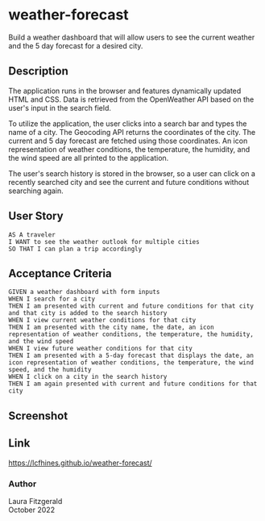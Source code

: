 # weather-forecast
Build a weather dashboard that will allow users to see the current weather and the 5 day forecast for a desired city.

## Description
The application runs in the browser and features dynamically updated HTML and CSS. Data is retrieved from the OpenWeather API based on the user's input in the search field.  

To utilize the application, the user clicks into a search bar and types the name of a city. The Geocoding API returns the coordinates of the city. The current and 5 day forecast are fetched using those coordinates. An icon representation of weather conditions, the temperature, the humidity, and the wind speed are all printed to the application.

The user's search history is stored in the browser, so a user can click on a recently searched city and see the current and future conditions without searching again. 

## User Story
```
AS A traveler
I WANT to see the weather outlook for multiple cities
SO THAT I can plan a trip accordingly
```

## Acceptance Criteria
```
GIVEN a weather dashboard with form inputs
WHEN I search for a city
THEN I am presented with current and future conditions for that city and that city is added to the search history
WHEN I view current weather conditions for that city
THEN I am presented with the city name, the date, an icon representation of weather conditions, the temperature, the humidity, and the wind speed
WHEN I view future weather conditions for that city
THEN I am presented with a 5-day forecast that displays the date, an icon representation of weather conditions, the temperature, the wind speed, and the humidity
WHEN I click on a city in the search history
THEN I am again presented with current and future conditions for that city
```

## Screenshot

## Link
https://lcfhines.github.io/weather-forecast/

### Author
Laura Fitzgerald  
October 2022
